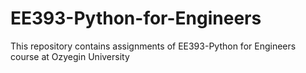# EE393-Python-for-Engineers
This repository contains assignments of EE393-Python for Engineers course at Ozyegin University
